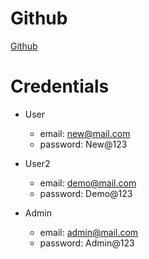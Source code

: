 ﻿# Github
[Github](https://github.com/tanvoid0/enigma-prime-web-app)
# Credentials
- User
    - email: new@mail.com
    - password: New@123
    

- User2
    - email: demo@mail.com
    - password: Demo@123
    

- Admin
    - email: admin@mail.com
    - password: Admin@123